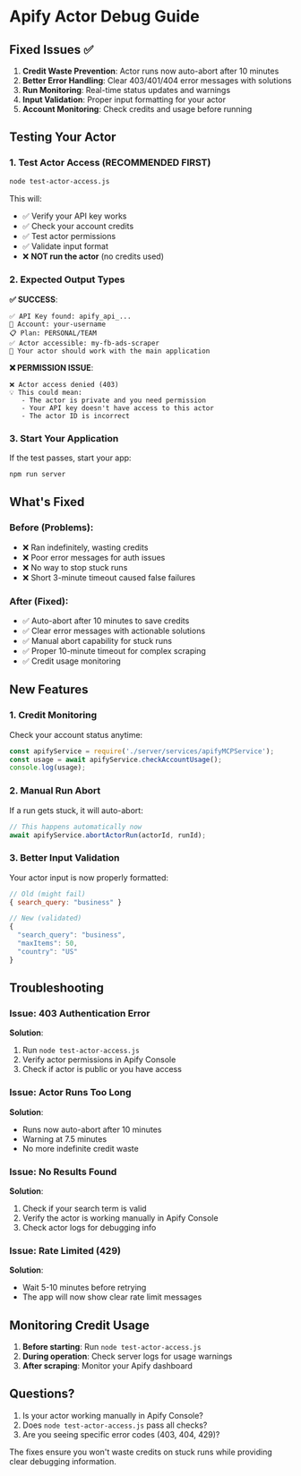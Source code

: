# Apify Actor Debug Guide

## Fixed Issues ✅

1. **Credit Waste Prevention**: Actor runs now auto-abort after 10 minutes
2. **Better Error Handling**: Clear 403/401/404 error messages with solutions
3. **Run Monitoring**: Real-time status updates and warnings
4. **Input Validation**: Proper input formatting for your actor
5. **Account Monitoring**: Check credits and usage before running

## Testing Your Actor

### 1. Test Actor Access (RECOMMENDED FIRST)
```bash
node test-actor-access.js
```

This will:
- ✅ Verify your API key works
- ✅ Check your account credits
- ✅ Test actor permissions
- ✅ Validate input format
- ❌ **NOT run the actor** (no credits used)

### 2. Expected Output Types

**✅ SUCCESS**:
```
✅ API Key found: apify_api_...
👤 Account: your-username
📋 Plan: PERSONAL/TEAM
✅ Actor accessible: my-fb-ads-scraper
🚀 Your actor should work with the main application
```

**❌ PERMISSION ISSUE**:
```
❌ Actor access denied (403)
💡 This could mean:
   - The actor is private and you need permission
   - Your API key doesn't have access to this actor
   - The actor ID is incorrect
```

### 3. Start Your Application

If the test passes, start your app:
```bash
npm run server
```

## What's Fixed

### Before (Problems):
- ❌ Ran indefinitely, wasting credits
- ❌ Poor error messages for auth issues
- ❌ No way to stop stuck runs
- ❌ Short 3-minute timeout caused false failures

### After (Fixed):
- ✅ Auto-abort after 10 minutes to save credits
- ✅ Clear error messages with actionable solutions
- ✅ Manual abort capability for stuck runs
- ✅ Proper 10-minute timeout for complex scraping
- ✅ Credit usage monitoring

## New Features

### 1. Credit Monitoring
Check your account status anytime:
```javascript
const apifyService = require('./server/services/apifyMCPService');
const usage = await apifyService.checkAccountUsage();
console.log(usage);
```

### 2. Manual Run Abort
If a run gets stuck, it will auto-abort:
```javascript
// This happens automatically now
await apifyService.abortActorRun(actorId, runId);
```

### 3. Better Input Validation
Your actor input is now properly formatted:
```javascript
// Old (might fail)
{ search_query: "business" }

// New (validated)
{
  "search_query": "business",
  "maxItems": 50,
  "country": "US"
}
```

## Troubleshooting

### Issue: 403 Authentication Error
**Solution**:
1. Run `node test-actor-access.js`
2. Verify actor permissions in Apify Console
3. Check if actor is public or you have access

### Issue: Actor Runs Too Long
**Solution**:
- Runs now auto-abort after 10 minutes
- Warning at 7.5 minutes
- No more indefinite credit waste

### Issue: No Results Found
**Solution**:
1. Check if your search term is valid
2. Verify the actor is working manually in Apify Console
3. Check actor logs for debugging info

### Issue: Rate Limited (429)
**Solution**:
- Wait 5-10 minutes before retrying
- The app will now show clear rate limit messages

## Monitoring Credit Usage

1. **Before starting**: Run `node test-actor-access.js`
2. **During operation**: Check server logs for usage warnings
3. **After scraping**: Monitor your Apify dashboard

## Questions?

1. Is your actor working manually in Apify Console?
2. Does `node test-actor-access.js` pass all checks?
3. Are you seeing specific error codes (403, 404, 429)?

The fixes ensure you won't waste credits on stuck runs while providing clear debugging information.
